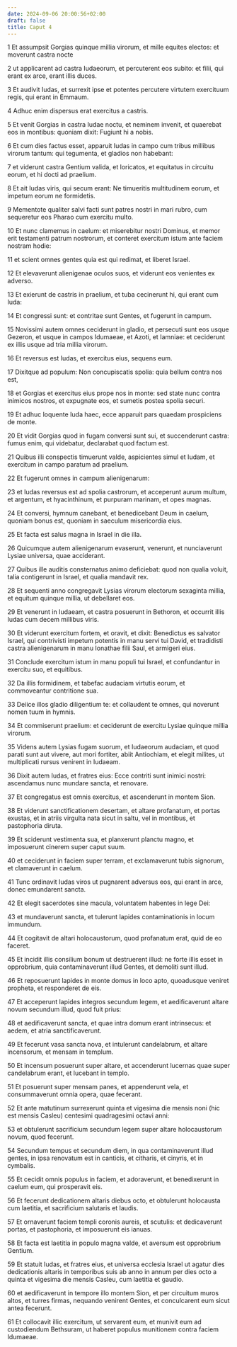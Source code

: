 ```yaml
---
date: 2024-09-06 20:00:56+02:00
draft: false
title: Caput 4
---
```





1 Et assumpsit Gorgias quinque millia virorum, et mille equites electos: et moverunt castra nocte

2 ut applicarent ad castra Iudaeorum, et percuterent eos subito: et filii, qui erant ex arce, erant illis duces.

3 Et audivit Iudas, et surrexit ipse et potentes percutere virtutem exercituum regis, qui erant in Emmaum.

4 Adhuc enim dispersus erat exercitus a castris.

5 Et venit Gorgias in castra Iudae noctu, et neminem invenit, et quaerebat eos in montibus: quoniam dixit: Fugiunt hi a nobis.

6 Et cum dies factus esset, apparuit Iudas in campo cum tribus millibus virorum tantum: qui tegumenta, et gladios non habebant:

7 et viderunt castra Gentium valida, et loricatos, et equitatus in circuitu eorum, et hi docti ad praelium.

8 Et ait Iudas viris, qui secum erant: Ne timueritis multitudinem eorum, et impetum eorum ne formidetis.

9 Mementote qualiter salvi facti sunt patres nostri in mari rubro, cum sequeretur eos Pharao cum exercitu multo.

10 Et nunc clamemus in caelum: et miserebitur nostri Dominus, et memor erit testamenti patrum nostrorum, et conteret exercitum istum ante faciem nostram hodie:

11 et scient omnes gentes quia est qui redimat, et liberet Israel.

12 Et elevaverunt alienigenae oculos suos, et viderunt eos venientes ex adverso.

13 Et exierunt de castris in praelium, et tuba cecinerunt hi, qui erant cum Iuda:

14 Et congressi sunt: et contritae sunt Gentes, et fugerunt in campum.

15 Novissimi autem omnes ceciderunt in gladio, et persecuti sunt eos usque Gezeron, et usque in campos Idumaeae, et Azoti, et Iamniae: et ceciderunt ex illis usque ad tria millia virorum.

16 Et reversus est Iudas, et exercitus eius, sequens eum.

17 Dixitque ad populum: Non concupiscatis spolia: quia bellum contra nos est,

18 et Gorgias et exercitus eius prope nos in monte: sed state nunc contra inimicos nostros, et expugnate eos, et sumetis postea spolia securi.

19 Et adhuc loquente Iuda haec, ecce apparuit pars quaedam prospiciens de monte.

20 Et vidit Gorgias quod in fugam conversi sunt sui, et succenderunt castra: fumus enim, qui videbatur, declarabat quod factum est.

21 Quibus illi conspectis timuerunt valde, aspicientes simul et Iudam, et exercitum in campo paratum ad praelium.

22 Et fugerunt omnes in campum alienigenarum:

23 et Iudas reversus est ad spolia castrorum, et acceperunt aurum multum, et argentum, et hyacinthinum, et purpuram marinam, et opes magnas.

24 Et conversi, hymnum canebant, et benedicebant Deum in caelum, quoniam bonus est, quoniam in saeculum misericordia eius.

25 Et facta est salus magna in Israel in die illa.

26 Quicumque autem alienigenarum evaserunt, venerunt, et nunciaverunt Lysiae universa, quae acciderant.

27 Quibus ille auditis consternatus animo deficiebat: quod non qualia voluit, talia contigerunt in Israel, et qualia mandavit rex.

28 Et sequenti anno congregavit Lysias virorum electorum sexaginta millia, et equitum quinque millia, ut debellaret eos.

29 Et venerunt in Iudaeam, et castra posuerunt in Bethoron, et occurrit illis Iudas cum decem millibus viris.

30 Et viderunt exercitum fortem, et oravit, et dixit: Benedictus es salvator Israel, qui contrivisti impetum potentis in manu servi tui David, et tradidisti castra alienigenarum in manu Ionathae filii Saul, et armigeri eius.

31 Conclude exercitum istum in manu populi tui Israel, et confundantur in exercitu suo, et equitibus.

32 Da illis formidinem, et tabefac audaciam virtutis eorum, et commoveantur contritione sua.

33 Deiice illos gladio diligentium te: et collaudent te omnes, qui noverunt nomen tuum in hymnis.

34 Et commiserunt praelium: et ceciderunt de exercitu Lysiae quinque millia virorum.

35 Videns autem Lysias fugam suorum, et Iudaeorum audaciam, et quod parati sunt aut vivere, aut mori fortiter, abiit Antiochiam, et elegit milites, ut multiplicati rursus venirent in Iudaeam.

36 Dixit autem Iudas, et fratres eius: Ecce contriti sunt inimici nostri: ascendamus nunc mundare sancta, et renovare.

37 Et congregatus est omnis exercitus, et ascenderunt in montem Sion.

38 Et viderunt sanctificationem desertam, et altare profanatum, et portas exustas, et in atriis virgulta nata sicut in saltu, vel in montibus, et pastophoria diruta.

39 Et sciderunt vestimenta sua, et planxerunt planctu magno, et imposuerunt cinerem super caput suum.

40 et ceciderunt in faciem super terram, et exclamaverunt tubis signorum, et clamaverunt in caelum.

41 Tunc ordinavit Iudas viros ut pugnarent adversus eos, qui erant in arce, donec emundarent sancta.

42 Et elegit sacerdotes sine macula, voluntatem habentes in lege Dei:

43 et mundaverunt sancta, et tulerunt lapides contaminationis in locum immundum.

44 Et cogitavit de altari holocaustorum, quod profanatum erat, quid de eo faceret.

45 Et incidit illis consilium bonum ut destruerent illud: ne forte illis esset in opprobrium, quia contaminaverunt illud Gentes, et demoliti sunt illud.

46 Et reposuerunt lapides in monte domus in loco apto, quoadusque veniret propheta, et responderet de eis.

47 Et acceperunt lapides integros secundum legem, et aedificaverunt altare novum secundum illud, quod fuit prius:

48 et aedificaverunt sancta, et quae intra domum erant intrinsecus: et aedem, et atria sanctificaverunt.

49 Et fecerunt vasa sancta nova, et intulerunt candelabrum, et altare incensorum, et mensam in templum.

50 Et incensum posuerunt super altare, et accenderunt lucernas quae super candelabrum erant, et lucebant in templo.

51 Et posuerunt super mensam panes, et appenderunt vela, et consummaverunt omnia opera, quae fecerant.

52 Et ante matutinum surrexerunt quinta et vigesima die mensis noni (hic est mensis Casleu) centesimi quadragesimi octavi anni:

53 et obtulerunt sacrificium secundum legem super altare holocaustorum novum, quod fecerunt.

54 Secundum tempus et secundum diem, in qua contaminaverunt illud gentes, in ipsa renovatum est in canticis, et citharis, et cinyris, et in cymbalis.

55 Et cecidit omnis populus in faciem, et adoraverunt, et benedixerunt in caelum eum, qui prosperavit eis.

56 Et fecerunt dedicationem altaris diebus octo, et obtulerunt holocausta cum laetitia, et sacrificium salutaris et laudis.

57 Et ornaverunt faciem templi coronis aureis, et scutulis: et dedicaverunt portas, et pastophoria, et imposuerunt eis ianuas.

58 Et facta est laetitia in populo magna valde, et aversum est opprobrium Gentium.

59 Et statuit Iudas, et fratres eius, et universa ecclesia Israel ut agatur dies dedicationis altaris in temporibus suis ab anno in annum per dies octo a quinta et vigesima die mensis Casleu, cum laetitia et gaudio.

60 et aedificaverunt in tempore illo montem Sion, et per circuitum muros altos, et turres firmas, nequando venirent Gentes, et conculcarent eum sicut antea fecerunt.

61 Et collocavit illic exercitum, ut servarent eum, et munivit eum ad custodiendum Bethsuram, ut haberet populus munitionem contra faciem Idumaeae.

